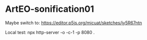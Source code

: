 # ArtEO-sonification01

Maybe switch to: https://editor.p5js.org/micuat/sketches/jy5R67ntn

Local test: npx http-server -o -c-1 -p 8080 .